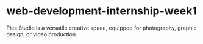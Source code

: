 # web-development-internship-week1
Pics Studio is a versatile creative space, equipped for photography, graphic design, or video production.
